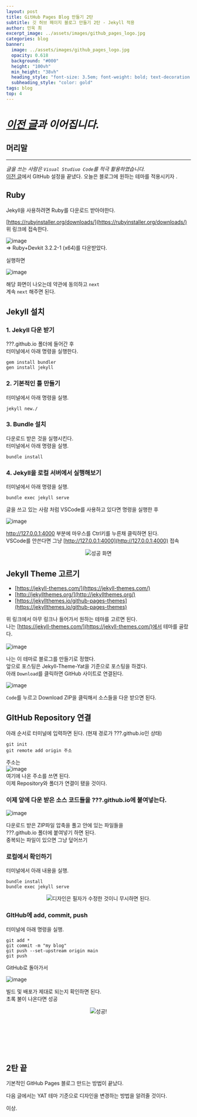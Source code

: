 ```yaml
---
layout: post
title: GitHub Pages Blog 만들기 2탄
subtitle: 깃 허브 페이지 블로그 만들기 2탄 - Jekyll 적용
author: 민욱 최 
excerpt_image: ../assets/images/github_pages_logo.jpg
categories: blog
banner:
  image: ../assets/images/github_pages_logo.jpg
  opacity: 0.618
  background: "#000"
  height: "100vh"
  min_height: "38vh"
  heading_style: "font-size: 3.5em; font-weight: bold; text-decoration: underline"
  subheading_style: "color: gold"
tags: blog
top: 4
---
```

      
 

# *[이전 글](https://choimu4.github.io/blog/2024/01/09/%EA%B9%83-%ED%97%88%EB%B8%8C-%EB%B8%94%EB%A1%9C%EA%B7%B8-%EB%A7%8C%EB%93%A4%EA%B8%B01.html)과 이어집니다.*
 
 
  



## 머리말  
---  
*글을 쓰는 사람은 `Visual Studiuo Code`를 적극 활용하였습니다.*  
[이전 글](https://choimu4.github.io/blog/2024/01/09/%EA%B9%83-%ED%97%88%EB%B8%8C-%EB%B8%94%EB%A1%9C%EA%B7%B8-%EB%A7%8C%EB%93%A4%EA%B8%B01.html)에서 GItHub 설정을 끝냈다. 오늘은 블로그에 원하는 테마를 적용시키자 . 

## Ruby

Jekyll을 사용하려면 Ruby를 다운로드 받아야한다.

[https://rubyinstaller.org/downloads/](https://rubyinstaller.org/downloads/)  
위 링크에 접속한다.  

![image](https://github.com/choimu4/choimu4.github.io/assets/155925706/57598594-674d-41a9-840a-149a23c6b784)  
=> Ruby+Devkit 3.2.2-1 (x64)를 다운받았다. 

실행하면 

![image](https://github.com/choimu4/choimu4.github.io/assets/155925706/c20445fe-b204-4b61-963d-b970faf0594c)

해당 화면이 나오는데 약관에 동의하고 `next`  
계속 `next` 해주면 된다.  

## Jekyll 설치

### 1. Jekyll 다운 받기

???.github.io 폴더에 들어간 후  
터미널에서 아래 명령을 실행한다. 
```
gem install bundler
gen install jekyll
```
### 2. 기본적인 틀 만들기

터미널에서 아래 명령을 실행.

```
jekyll new./
```

### 3. Bundle 설치

다운로드 받은 것을 실행시킨다.  
터미널에서 아래 명령을 실행.
```
bundle install
```

### 4. Jekyll을 로컬 서버에서 실행해보기

터미널에서 아래 명령을 실행.  

```
bundle exec jekyll serve
```
글을 쓰고 있는 사람 처럼 VSCode를 사용하고 있다면 명령을 실행한 후  

![image](https://github.com/choimu4/choimu4.github.io/assets/155925706/25c12885-408e-43a2-93d5-21a24e765e71)

http://127.0.0.1:4000 부분에 마우스를 Ctrl키를 누른채 클릭하면 된다.  
VSCode를 안쓴다면 그냥  [http://127.0.0.1:4000](http://127.0.0.1:4000) 접속    
<p align=center><img src = "https://github.com/choimu4/choimu4.github.io/assets/155925706/a0860b38-3851-45da-bd5d-dbdf431ee063">성공 화면</p>

## Jekyll Theme 고르기

  * [https://jekyll-themes.com/](https://jekyll-themes.com/)
  * [http://jekyllthemes.org/](http://jekyllthemes.org/)
  * [https://jekyllthemes.io/github-pages-themes](https://jekyllthemes.io/github-pages-themes)

  위 링크에서 아무 링크나 들어가서 원하는 테마를 고르면 된다.  
  나는 [https://jekyll-themes.com/](https://jekyll-themes.com/)에서 테마를 골랐다.  
  <br>
  ![image](https://github.com/choimu4/choimu4.github.io/assets/155925706/f745e681-fab4-48a3-ba08-68e1f0da1b48)

  
  나는 이 테마로 블로그를 만들기로 정했다.  
  앞으로 포스팅은 Jekyll-Theme-Yat을 기준으로 포스팅을 하겠다.  
  아래 `Download`를 클릭하면 GitHub 사이트로 연결된다.

  ![image](https://github.com/choimu4/choimu4.github.io/assets/155925706/63ec6213-5b07-4e48-b58e-e9c6b13f359f)  

  `Code`를 누르고 Download ZIP을 클릭해서 소스들을 다운 받으면 된다.


## GItHub Repository 연결

아래 순서로 터미널에 입력하면 된다. (현재 경로가 ???.github.io인 상태)  

```
git init
git remote add origin 주소
```
주소는   
![image](https://github.com/choimu4/choimu4.github.io/assets/155925706/12e850aa-269e-4b70-8728-3fa93ada1ff7)  
여기에 나온 주소를 쓰면 된다.  
이제 Repository와 폴더가 연결이 됐을 것이다.

### 이제 앞에 다운 받은 소스 코드들을 ???.github.io에 붙여넣는다.


![image](https://github.com/choimu4/choimu4.github.io/assets/155925706/a5fafea8-34c5-4b95-b778-88296895998f)

다운로드 받은 ZIP파일 압축을 풀고 안에 있는 파일들을   
???.github.io 폴더에 붙여넣기 하면 된다.  
중복되는 파일이 있으면 그냥 덮어쓰기 

### 로컬에서 확인하기

터미널에서 아래 내용을 실행.  
```
bundle install
bundle exec jekyll serve
```

<p align=center><img src = "https://github.com/choimu4/choimu4.github.io/assets/155925706/2470c421-312d-42b0-9ce7-6e7adce8b3a3">디자인은 필자가 수정한 것이니 무시하면 된다.</p>  

### GItHub에 add, commit, push
터미널에 아래 명령을 실행.

```
git add * 
git commit -m "my blog"
git push --set-upstream origin main
git push
```
GitHub로 돌아가서  

![image](https://github.com/choimu4/choimu4.github.io/assets/155925706/f6ef6e00-17b8-48ca-8227-e11a6e55c69a)

빌드 및 배포가 제대로 되는지 확인하면 된다.  
초록 불이 나온다면 성공

<p align=center><img src = "https://github.com/choimu4/choimu4.github.io/assets/155925706/9f141b7c-3797-4941-93ea-d7dbe3816d8c">성공!</p> 
<br>
<br>
<br>
<br>
<br>

## 2탄 끝
  
기본적인 GitHub Pages 블로그 만드는 방법이 끝났다.  

다음 글에서는 YAT 테마 기준으로 디자인을 변경하는 방법을 알려줄 것이다.

이상.